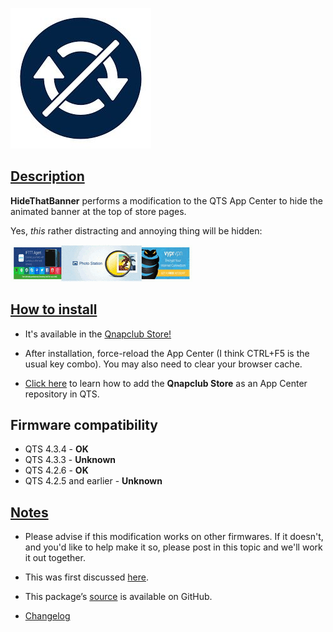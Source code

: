 ![icon](images/hidethatbanner.jpg)

## <u>Description</u>

**HideThatBanner** performs a modification to the QTS App Center to hide the animated banner at the top of store pages.

Yes, *this* rather distracting and annoying thing will be hidden:

![banner animation](images/banner.ani.gif)

## <u>How to install</u>

- It's available in the [Qnapclub Store!](https://qnapclub.eu/en/qpkg/560)

- After installation, force-reload the App Center (I think CTRL+F5 is the usual key combo). You may also need to clear your browser cache.

- [Click here](https://qnapclub.eu/en/howto/1) to learn how to add the **Qnapclub Store** as an App Center repository in QTS.


## Firmware compatibility

* QTS 4.3.4 - **OK**
* QTS 4.3.3 - **Unknown**
* QTS 4.2.6 - **OK**
* QTS 4.2.5 and earlier - **Unknown**

## <u>Notes</u>

- Please advise if this modification works on other firmwares. If it doesn't, and you'd like to help make it so, please post in this topic and we'll work it out together.

- This was first discussed [here](https://forum.qnap.com/viewtopic.php?f=11&t=139526).

- This package’s [source](url=https://github.com/OneCDOnly/HideThatBanner) is available on GitHub.

- [Changelog](https://raw.githubusercontent.com/OneCDOnly/HideThatBanner/master/changelog.txt)